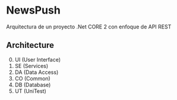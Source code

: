 # NewsPush
Arquitectura de un proyecto .Net CORE 2 con enfoque de API REST


## Architecture
0. UI (User Interface)
1. SE (Services)
2. DA (Data Access)
3. CO (Common)
8. DB (Database)
9. UT (UniTest)


